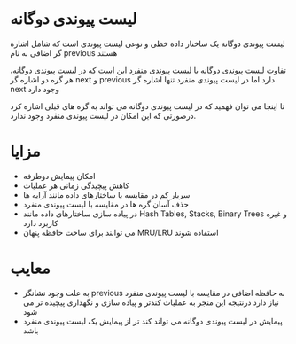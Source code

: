 # لیست پیوندی دوگانه

لیست پیوندی دوگانه یک ساختار داده خطی و نوعی لیست پیوندی است که شامل اشاره گر اضافی به نام previous هستند

تفاوت لیست پیوندی دوگانه با لیست پیوندی منفرد این است که در لیست پیوندی دوگانه، هر گره دو اشاره گر next و previous دارد اما در لیست پیوندی منفرد تنها اشاره گر next وجود دارد

تا اینجا می توان فهمید که در لیست پیوندی دوگانه می تواند به گره های قبلی اشاره کرد درصورتی که این امکان در لیست پیوندی منفرد وجود ندارد.

# مزایا

- امکان پیمایش دوطرفه
- کاهش پیچیدگی زمانی هر عملیات
- سربار کم در مقایسه با ساختارهای داده مانند آرایه ها
- حذف آسان گره ها در مقایسه با لیست پیوندی منفرد
- در پیاده سازی ساختارهای داده مانند Hash Tables, Stacks, Binary Trees و غیره کاربرد دارد
- می توانند برای ساخت حافظه پنهان MRU/LRU استفاده شوند

# معایب

- به علت وجود نشانگر previous به حافظه اضافی در مقایسه با لیست پیوندی منفرد نیاز دارد درنتیجه این منجر به عملیات کندتر و پیاده سازی و نگهداری پیچیده تر می شود
- پیمایش در لیست پیوندی دوگانه می تواند کند تر از پیمایش یک لیست پیوندی منفرد باشد